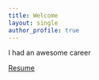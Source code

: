 ```yaml
---
title: Welcome
layout: single
author_profile: true
---
```


I had an awesome career


[Resume](./assets/files/resume.pdf)


